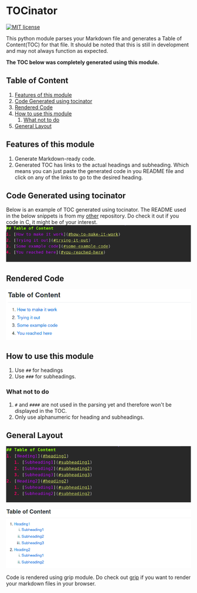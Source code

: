 # TOCinator

[![MIT license](https://img.shields.io/badge/License-MIT-green.svg)](LICENSE)

This python module parses your Markdown file and generates a Table of Content(TOC)
for that file. It should be noted that this is still in development and may not
always function as expected.

**The TOC below was completely generated using this module.**

## Table of Content
1. [Features of this module](#features-of-this-module)
2. [Code Generated using tocinator](#code-generated-using-tocinator)
3. [Rendered Code](#rendered-code)
4. [How to use this module](#how-to-use-this-module)
   1. [What not to do](#what-not-to-do)
5. [General Layout](#general-layout)

## Features of this module
1. Generate Markdown-ready code.
2. Generated TOC has links to the actual headings and subheading. Which means you
can just paste the generated code in you README file and click on any of the links
to go to the desired heading.

## Code Generated using tocinator
Below is an example of TOC generated using tocinator.
The README used in the below snippets is from my [other][1] repository.
Do check it out if you code in C, it might be of your interest.
![Code](images/ss1.png)

## Rendered Code
![Render](images/ss2.png)

## How to use this module
1. Use `##` for headings
2. Use `###` for subheadings.

### What not to do
1. `#` and `####` are not used in the parsing yet and therefore won't be
displayed in the TOC.
2. Only use alphanumeric for heading and subheadings.

## General Layout
![Code](images/ss4.png)

![Render](images/ss3.png)

Code is rendered using grip module. Do check out [grip][2] if you want to render your markdown files in your browser.

[1]: https://github.com/Coder-RG/compc
[2]: https://pypi.org/project/grip/
